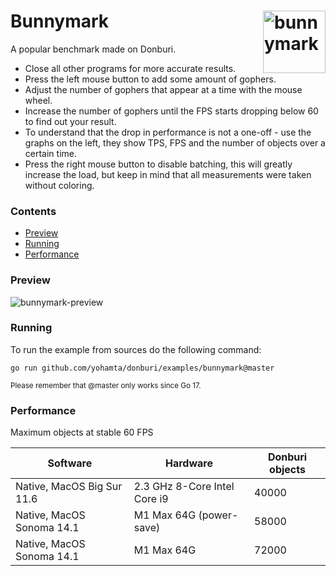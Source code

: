 # <img align="right" width="100" src="https://user-images.githubusercontent.com/19890545/147268423-d643c63a-96d2-40d1-9791-6cd842dc5647.png" alt="bunnymark" title="bunnymark" /> Bunnymark

A popular benchmark made on Donburi.

- Close all other programs for more accurate results.
- Press the left mouse button to add some amount of gophers.
- Adjust the number of gophers that appear at a time with the mouse wheel.
- Increase the number of gophers until the FPS starts dropping below 60 to find out your result.
- To understand that the drop in performance is not a one-off - use the graphs on the left, they show TPS, FPS and the number of objects over a certain time.
- Press the right mouse button to disable batching, this will greatly increase the load, but keep in mind that all measurements were taken without coloring.

### Contents

- [Preview](#preview)
- [Running](#running)
- [Performance](#performance)


### Preview

![bunnymark-preview](https://user-images.githubusercontent.com/1475839/150521292-9d3ec2c9-b96f-4cc1-a778-57dabfbd46b6.gif)

### Running

To run the example from sources do the following command:

```
go run github.com/yohamta/donburi/examples/bunnymark@master
```
<sub>Please remember that @master only works since Go 17.</sub>

### Performance

Maximum objects at stable 60 FPS

| Software                                     | Hardware                     |  Donburi objects |
|----------------------------------------------|------------------------------|-----------------|
| Native, MacOS Big Sur 11.6                   | 2.3 GHz 8-Core Intel Core i9 | 40000           |
| Native, MacOS Sonoma 14.1                   | M1 Max 64G (power-save) | 58000           |
| Native, MacOS Sonoma 14.1                   | M1 Max 64G  | 72000           |
